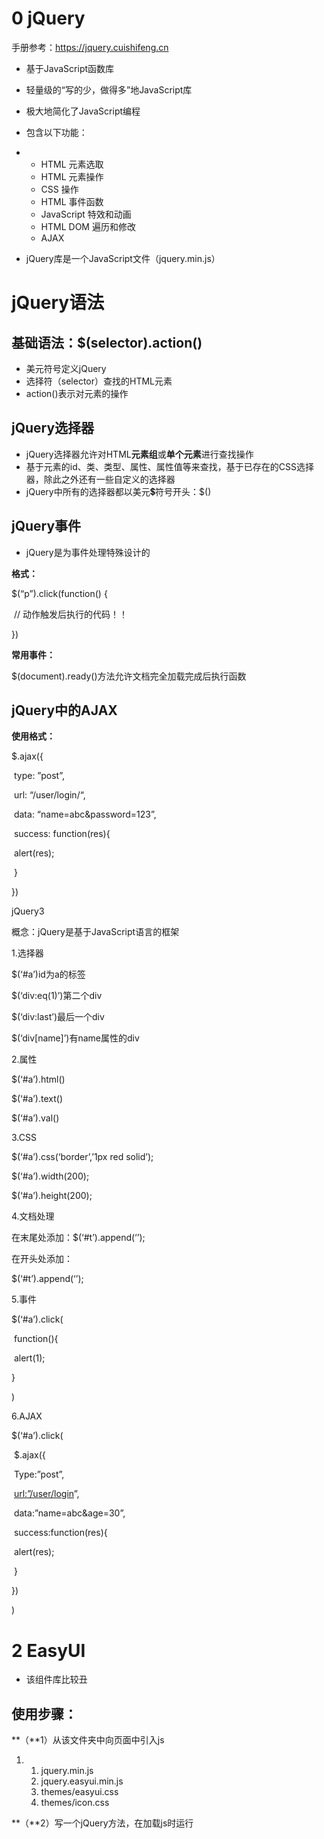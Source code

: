 # 0 jQuery



手册参考：https://jquery.cuishifeng.cn







- 基于JavaScript函数库

- 轻量级的“写的少，做得多”地JavaScript库

- 极大地简化了JavaScript编程

- 包含以下功能：

- - HTML 元素选取
  - HTML 元素操作
  - CSS 操作
  - HTML 事件函数
  - JavaScript 特效和动画
  - HTML DOM 遍历和修改
  - AJAX

- jQuery库是一个JavaScript文件（jquery.min.js）



# jQuery语法



## 基础语法：$(selector).action()

- 美元符号定义jQuery
- 选择符（selector）查找的HTML元素
- action()表示对元素的操作





## jQuery选择器

- jQuery选择器允许对HTML**元素组**或**单个元素**进行查找操作
- 基于元素的id、类、类型、属性、属性值等来查找，基于已存在的CSS选择器，除此之外还有一些自定义的选择器
- jQuery中所有的选择器都以美元💲符号开头：$()





## jQuery事件

- jQuery是为事件处理特殊设计的



**格式：**

$(“p”).click(function() {

​	// 动作触发后执行的代码！！

})



**常用事件：**

$(document).ready()方法允许文档完全加载完成后执行函数



## jQuery中的AJAX

**使用格式：**

$.ajax({

​	type: ”post”,

​	url: “/user/login/“,

​	data: “name=abc&password=123”,

​	success: function(res){

​		alert(res);

​	}

})



















jQuery3 

概念：jQuery是基于JavaScript语言的框架



1.选择器

$(‘#a’)id为a的标签

$(‘div:eq(1)’)第二个div

$(‘div:last’)最后一个div

$(‘div[name]’)有name属性的div





2.属性

$(‘#a’).html()

$(‘#a’).text()

$(‘#a’).val()





3.CSS

$(‘#a’).css(‘border’,’1px red solid’);

$(‘#a’).width(200);

$(‘#a’).height(200);







4.文档处理

在末尾处添加：$(‘#t’).append(‘<tr></tr>’);

在开头处添加：

$(‘#t’).append(‘<tr></tr>’);





5.事件

$(‘#a’).click(

​	function(){

​		alert(1);

}

)





6.AJAX

$(‘#a’).click(

​	$.ajax({

​	Type:”post”,

​	[url:”/user/login]("url:”)”,

​	data:”name=abc&age=30”,

​	success:function(res){

​		alert(res);

​	}

})

)





# 2 EasyUI

- 该组件库比较丑





## 使用步骤：





**（**1）从该文件夹中向页面中引入js

1. 1. jquery.min.js
   2. jquery.easyui.min.js
   3. themes/easyui.css
   4. themes/icon.css



**（**2）写一个jQuery方法，在加载js时运行



    <script>

​    function m1() {

​      $.ajax({

​        url: "/getAll",

​        success: function (res) {

​          $("#t1").datagrid({

​            columns: [[

​              {field:'empno',title:'员工编号'},

​              {field:'ename',title:'员工姓名'},

​              {field:'job',title:'职务'}

​            ]],

​            data:res

​          })

​        }

​      })

​    }



​    $(function (){

​      m1()

​    })



**（**3）写dom



    <table id="t1"></table>